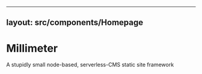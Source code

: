 ---
layout: src/components/Homepage
--

# Millimeter

A stupidly small node-based, serverless-CMS static site framework